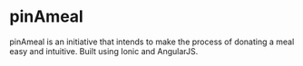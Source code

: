 # pinAmeal

pinAmeal is an initiative that intends to make the process of donating a meal easy and intuitive. Built using Ionic and AngularJS.

